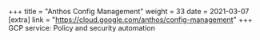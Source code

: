 +++
title = "Anthos Config Management"
weight = 33
date = 2021-03-07
[extra]
link = "https://cloud.google.com/anthos/config-management"
+++
GCP service: Policy and security automation

